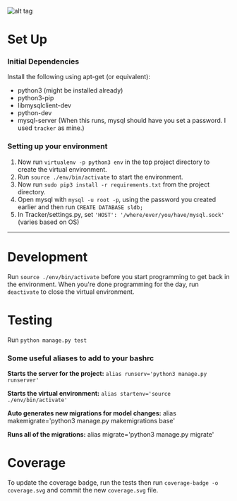 ![alt tag](https://rawgit.com/ttsapakos/sl-timetracker/master/coverage.svg)

# Set Up

### Initial Dependencies

Install the following using apt-get (or equivalent):
* python3 (might be installed already)
* python3-pip
* libmysqlclient-dev
* python-dev
* mysql-server (When this runs, mysql should have you set a password. I used `tracker` as mine.)

### Setting up your environment

1. Now run `virtualenv -p python3 env` in the top project directory to create the virtual environment.
2. Run `source ./env/bin/activate` to start the environment.
3. Now run `sudo pip3 install -r requirements.txt` from the project directory.
4. Open mysql with `mysql -u root -p`, using the password you created earlier and then run `CREATE DATABASE sldb;`
5. In Tracker/settings.py, set `'HOST': '/where/ever/you/have/mysql.sock'` (varies based on OS)

---

# Development

Run `source ./env/bin/activate` before you start programming to get back in the environment.
When you're done programming for the day, run `deactivate` to close the virtual environment.

# Testing

Run `python manage.py test`

### Some useful aliases to add to your bashrc

**Starts the server for the project:**
`alias runserv='python3 manage.py runserver'`

**Starts the virtual environment:**
`alias startenv='source ./env/bin/activate'`

**Auto generates new migrations for model changes:**
alias makemigrate='python3 manage.py makemigrations base'

**Runs all of the migrations:**
alias migrate='python3 manage.py migrate'

# Coverage

To update the coverage badge, run the tests then run `coverage-badge -o coverage.svg` and commit the new `coverage.svg` file.
